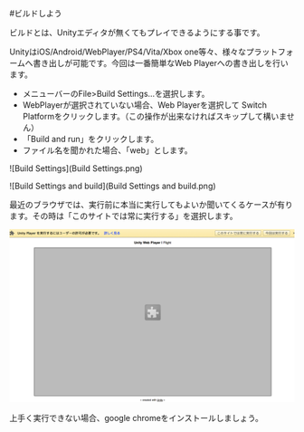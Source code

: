 #ビルドしよう

ビルドとは、Unityエディタが無くてもプレイできるようにする事です。

UnityはiOS/Android/WebPlayer/PS4/Vita/Xbox one等々、様々なプラットフォームへ書き出しが可能です。今回は一番簡単なWeb Playerへの書き出しを行います。

*  メニューバーのFile>Build Settings...を選択します。
*  WebPlayerが選択されていない場合、Web Playerを選択して Switch Platformをクリックします。（この操作が出来なければスキップして構いません）
*  「Build and run」をクリックします。
*  ファイル名を聞かれた場合、「web」とします。

![Build Settings](Build Settings.png)

![Build Settings and build](Build Settings and build.png)

最近のブラウザでは、実行前に本当に実行してもよいか聞いてくるケースが有ります。その時は「このサイトでは常に実行する」を選択します。

![実行許諾](実行許諾.png)

上手く実行できない場合、google chromeをインストールしましょう。